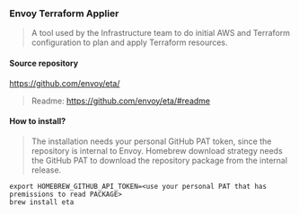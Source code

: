 ### Envoy Terraform Applier

> A tool used by the Infrastructure team to do initial AWS and Terraform configuration to plan and apply Terraform resources.

#### Source repository

https://github.com/envoy/eta/

> Readme: https://github.com/envoy/eta/#readme

#### How to install?

> The installation needs your personal GitHub PAT token, since the repository is internal to Envoy. Homebrew download strategy needs the GitHub PAT to download the repository package from the internal release.

```
export HOMEBREW_GITHUB_API_TOKEN=<use your personal PAT that has premissions to read PACKAGE> 
brew install eta
```
